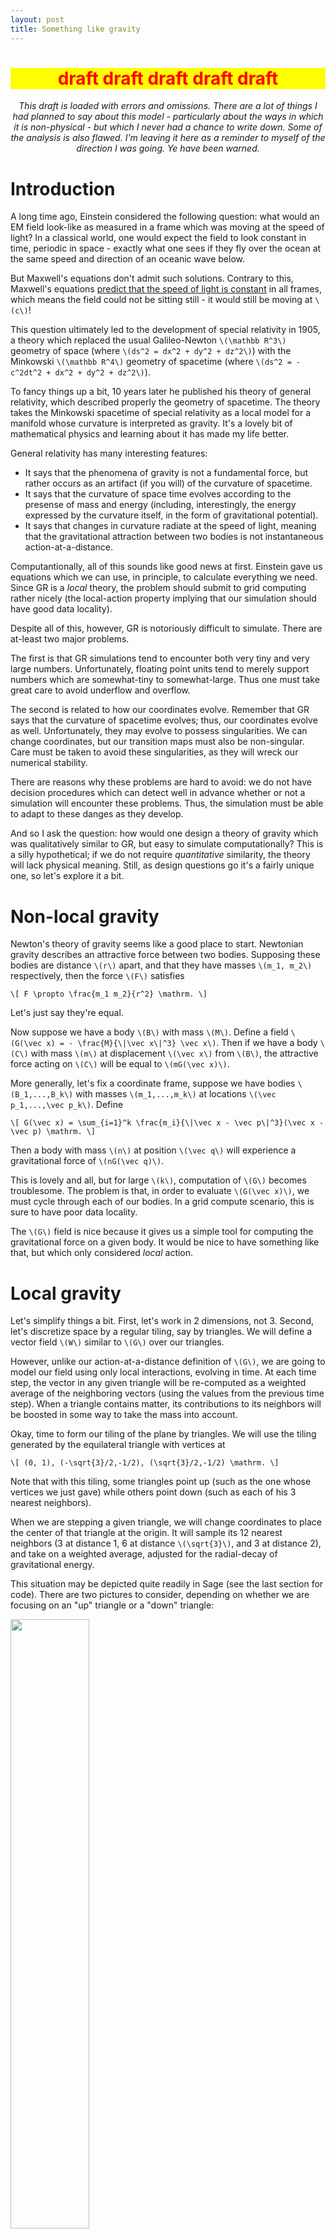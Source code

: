 ```yaml
---
layout: post
title: Something like gravity
---
```


<center><h1 style="color: red; background-color: yellow;">draft draft draft draft draft</h1></center>

<center><i>This draft is loaded with errors and omissions. There are a lot of things I had planned to say about this model - particularly about the ways in which it is non-physical - but which I never had a chance to write down. Some of the analysis is also flawed. I'm leaving it here as a reminder to myself of the direction I was going. Ye have been warned.</i></center>


Introduction
============

A long time ago, Einstein considered the following question: what would an EM field look-like as measured in a frame which was moving at the speed of light? In a classical world, one would expect the field to look constant in time, periodic in space - exactly what one sees if they fly over the ocean at the same speed and direction of an oceanic wave below.

But Maxwell's equations don't admit such solutions. Contrary to this, Maxwell's equations [predict that the speed of light is constant](http://en.wikipedia.org/w/index.php?title=Maxwell%27s_equations&oldid=606783493#Vacuum_equations.2C_electromagnetic_waves_and_speed_of_light) in all frames, which means the field could not be sitting still - it would still be moving at `\(c\)`!

This question ultimately led to the development of special relativity in 1905, a theory which replaced the usual Galileo-Newton `\(\mathbb R^3\)` geometry of space (where `\(ds^2 = dx^2 + dy^2 + dz^2\)`) with the Minkowski `\(\mathbb R^4\)` geometry of spacetime (where `\(ds^2 = -c^2dt^2 + dx^2 + dy^2 + dz^2\)`).

To fancy things up a bit, 10 years later he published his theory of general relativity, which described properly the geometry of spacetime. The theory takes the Minkowski spacetime of special relativity as a local model for a manifold whose curvature is interpreted as gravity. It's a lovely bit of mathematical physics and learning about it has made my life better.

General relativity has many interesting features:

* It says that the phenomena of gravity is not a fundamental force, but rather occurs as an artifact (if you will) of the curvature of spacetime.
* It says that the curvature of space time evolves according to the presense of mass and energy (including, interestingly, the energy expressed by the curvature itself, in the form of gravitational potential).
* It says that changes in curvature radiate at the speed of light, meaning that the gravitational attraction between two bodies is not instantaneous action-at-a-distance.

Computantionally, all of this sounds like good news at first. Einstein gave us equations which we can use, in principle, to calculate everything we need. Since GR is a *local* theory, the problem should submit to grid computing rather nicely (the local-action property implying that our simulation should have good data locality).

Despite all of this, however, GR is notoriously difficult to simulate. There are at-least two major problems.

The first is that GR simulations tend to encounter both very tiny and very large numbers. Unfortunately, floating point units tend to merely support numbers which are somewhat-tiny to somewhat-large. Thus one must take great care to avoid underflow and overflow.

The second is related to how our coordinates evolve. Remember that GR says that the curvature of spacetime evolves; thus, our coordinates evolve as well. Unfortunately, they may evolve to possess singularities. We can change coordinates, but our transition maps must also be non-singular. Care must be taken to avoid these singularities, as they will wreck our numerical stability.

There are reasons why these problems are hard to avoid: we do not have decision procedures which can detect well in advance whether or not a simulation will encounter these problems. Thus, the simulation must be able to adapt to these danges as they develop.

And so I ask the question: how would one design a theory of gravity which was qualitatively similar to GR, but easy to simulate computationally? This is a silly hypothetical; if we do not require *quantitative* similarity, the theory will lack physical meaning. Still, as design questions go it's a fairly unique one, so let's explore it a bit.


Non-local gravity
=================

Newton's theory of gravity seems like a good place to start. Newtonian gravity describes an attractive force between two bodies. Supposing these bodies are distance `\(r\)` apart, and that they have masses `\(m_1, m_2\)` respectively, then the force `\(F\)` satisfies

`\[ F \propto \frac{m_1 m_2}{r^2} \mathrm. \]`

Let's just say they're equal.

Now suppose we have a body `\(B\)` with mass `\(M\)`. Define a field `\(G(\vec x) = - \frac{M}{\|\vec x\|^3} \vec x\)`. Then if we have a body `\(C\)` with mass `\(m\)` at displacement `\(\vec x\)` from `\(B\)`, the attractive force acting on `\(C\)` will be equal to `\(mG(\vec x)\)`.

More generally, let's fix a coordinate frame, suppose we have bodies `\(B_1,...,B_k\)` with masses `\(m_1,...,m_k\)` at locations `\(\vec p_1,...,\vec p_k\)`. Define

`\[ G(\vec x) = \sum_{i=1}^k \frac{m_i}{\|\vec x - \vec p\|^3}(\vec x - \vec p) \mathrm. \]`

Then a body with mass `\(n\)` at position `\(\vec q\)` will experience a gravitational force of `\(nG(\vec q)\)`.

This is lovely and all, but for large `\(k\)`, computation of `\(G\)` becomes troublesome. The problem is that, in order to evaluate `\(G(\vec x)\)`, we must cycle through each of our bodies. In a grid compute scenario, this is sure to have poor data locality.

The `\(G\)` field is nice because it gives us a simple tool for computing the gravitational force on a given body. It would be nice to have something like that, but which only considered *local* action.


Local gravity
=============

Let's simplify things a bit. First, let's work in 2 dimensions, not 3. Second, let's discretize space by a regular tiling, say by triangles. We will define a vector field `\(W\)` similar to `\(G\)` over our triangles.

However, unlike our action-at-a-distance definition of `\(G\)`, we are going to model our field using only local interactions, evolving in time. At each time step, the vector in any given triangle will be re-computed as a weighted average of the neighboring vectors (using the values from the previous time step). When a triangle contains matter, its contributions to its neighbors will be boosted in some way to take the mass into account.

Okay, time to form our tiling of the plane by triangles. We will use the tiling generated by the equilateral triangle with vertices at

`\[ (0, 1), (-\sqrt{3}/2,-1/2), (\sqrt{3}/2,-1/2) \mathrm. \]`

Note that with this tiling, some triangles point up (such as the one whose vertices we just gave) while others point down (such as each of his 3 nearest neighbors).

When we are stepping a given triangle, we will change coordinates to place the center of that triangle at the origin. It will sample its 12 nearest neighbors (3 at distance 1, 6 at distance `\(\sqrt{3}\)`, and 3 at distance 2), and take on a weighted average, adjusted for the radial-decay of gravitational energy.

This situation may be depicted quite readily in Sage (see the last section for code). There are two pictures to consider, depending on whether we are focusing on an "up" triangle or a "down" triangle:

<img src="/assets/grav_up.png" width="50%"> <img src="/assets/grav_down.png" width="50%">

Within each triangle, we have written the coordinates of the center of the triangle and the distance from this point to the origin. We will store the `\(W\)` vector field in a two-dimensional array; the triangles have been labeled with their indices into this array, relative to the origin. (The indices discrete into `\(W\)` are in one-to-one correspondence with the coordinates of the centers of triangles in our tiling; notationally, given indices `\(i,j\)`, the coordinates of the center of the corresponding triangle will be denoted `\(\Delta(i,j)\)`. An explicit form for `\(\Delta(i,j)\)` appears in our Sage code. Note that the equation depends on whether or not `\(i,j\)` is an up or down triangle, as well as whether or not the origin (in your coordinate frame) is up or down.)

The value of the `\(W\)` field at step `\(t\)` will be denoted `\(W_t\)`. To run our simulation, we need to cook up a stepping relation of the form

`\[ W_{t+1}(x,y) = \sum_{\substack{s \in \{1,\sqrt{3},2\} \\ \| \Delta(i,j) - \Delta(x,y) \| = s}} \alpha_s(W_t(i,j)) \mathrm, \]`

that is, a way to express `\(W_{t+1}(x,y)\)` as a weighted sum of near-by points at the previous time step. Here the functions `\(\alpha_s\)` are used to weigh the terms according to their associated distance from the point of interest `\((x,y)\)`. By keeping `\(\frac{\alpha_s(w)}{w} < 1\)`, we ensure there is some kind of decay in magnitude as field data travels through space.

We'd like this decay to follow an inverse-square law, much like our field `\(G\)` above. We can look to our `\(G\)` field for guidance.

For a moment, let's restrict to the 1-dimensional case, and let

`\[ \tilde G(r) = -\frac{M}{r^2} \mathrm, \]`

noting the similarity to `\(G\)` (the exponent in the denominator changes from 3 to 2 because, in the case of `\(G\)`, the extra factor is used to normalize the direction vector `\(\vec x\)`, which we need not do in the 1-dimensional case).

Now, letting `\(M=1\)` and taking `\(dr\)` a small change in `\(r\)`, we know

`\[ \begin{align}
  \tilde G(r + dr) & \approx \tilde G(r) + \left.\frac{d \tilde G}{dr}\right|_r dr \\
    & = \tilde G(r) + \frac{2M}{r^3}dr \\
    & = \tilde G(r) + \frac{2 (- \tilde G(r))}{r} dr \\
    & = \tilde G(r) + \frac{2 (- \tilde G(r))}{\sqrt{M}(- \tilde G(r))^{-1/2}} dr \\
    & = \tilde G(r) + \frac{2 (- \tilde G(r))^{3/2}}{\sqrt{M}} dr \\
    & = \tilde G(r) + 2( -\tilde G(r))^{3/2} dr \mathrm.
\end{align} \]`

An important feature of this expression is that, except when `\(\tilde G(r)=0\)`, we have `\(G(r) < 0 < 2( -\tilde G(r))^{3/2} dr < |G(r)|\)`. All of this suggests that we take

`\[ \begin{align}
  \alpha_s(\vec w) & = \left( \| \vec w \| - 2 \| \vec w \|^{3/2} s \right) \frac{\vec w}{\| \vec w \|} \\
    & = \left(1 - 2\| \vec w \|^{1/2} s\right) \vec w \mathrm.
\end{align} \]`

This isn't a derived equation; it was constructed, using the intuition and form from our analysis of `\(\tilde G(r+dr)\)`. Note that we had to adjust the signs a bit ("`\(-2\)`") to account for the fact that we are scaling the `\(\vec w\)` vector, while in our analysis above we were technically scaling the `\(\mathbf 1\)` "vector". (If it still seems unmotivated, it may be instructive to repeat the `\(\tilde G(r+dr)\)` analysis, but written in terms of the "vector" `\(\tilde G(r) / \|\tilde G(r)\|\)`).

Does this definition behave as we'd like? This depends on `\(s\)`. Our coordinates have us working with values `\(s \in \{1, \sqrt{3}, 2\}\)`. Since we'd like `\(2\|\vec w\|^{1/2}s < 1\)`, we obtain three constraints on our field (corresponding to our three `\(s\)` values). The tightest of these constraints occurs when `\(s=2\)`:

`\[ \|\vec w\| < \frac{1}{16} \]`

What happens if our field violates this constraint? Tracing our reasoning, the result would be a vector which grows in magnitude as it propagates. This phenomena arises as a result of how we discretized space: if we had used smaller triangles, the phenomena would be less pronounced, and in the limit `\(s \to 0\)` we might expect this phenomena not to occur at all.

But we do not have the luxury of working with infinitesimal triangles. For now we'll ignore the problem; perhaps later we will witness some amusing train wrecks because of it.

Well, now we have our `\(\alpha_s\)` functions, and our coordinate charts. Let's get on to simulating it.


Local gravity simulation
========================

Our simulation will consist of three arrays:

* A buffer for `\(W_t\)`
* A buffer for `\(W_{t-1}\)`
* A buffer `\(M_t\)` tracking the mass within each triangle

Our arrays will be finite in dimension, meaning we need to deal with triangles at the boundary in some way. The simplest thing to do would be to set `\(W_t(i,j)=\vec 0\)` when `\((i,j)\)` is located on the boundary.

This is a bit unsatisfactory because of how this affects the neighboring interior triangles. When those triangles are stepped, they will always get the `\(\vec 0\)` vector from their neighbors on the boundary. Why does this matter per-se? When we step the `\(W\)` field, each triangle dissipates its vector to its neighbors; on the following step, each triangle samples its neighbor. During the sampling phase, part of the value obtained is the result of the dissipation. But triangles neighboring the boundary don't get this full effect, because some of their neighbors are constant `\(\vec 0\)`.





Sage code for the triangle diagrams
===================================


{% highlight python %}
    dx = sqrt(3)/2
    dy = 1/2
    def tri_gen(i, j, fl_a, fl_b):
        aff_a = {-1: 1, 1: 0}[fl_a]
        aff_b = {-1: -1, 1: 0}[fl_b]
        orig = vector((i*dx, (3*j+aff_a+aff_b)*dy))
        a = orig + vector((0, fl_a * 2*dy))
        b = orig + vector((-dx, fl_a * -dy))
        c = orig + vector((dx, fl_a * -dy))
        tri = polygon([a, b, c], fill=False)
        t = text(str(orig) + "\n" + str(orig.norm().n(prec=11)) + "\nW" + str((i,j)), orig, fontsize=5)
        return tri + t

    # We have two types of triangles: those pointing up and
    # those pointing down. The way we draw them depends on the
    # type of triange at the origin. If the origin is up,
    # then use the _as_up functions. If the origin is down,
    # use the _as_down functions.
    def tri_up_as_up((i, j)):
        return tri_gen(i, j, 1, 1)
    def tri_down_as_up((i, j)):
        return tri_gen(i, j, -1, 1)
    def tri_up_as_down((i, j)):
        return tri_gen(i, j, 1, -1)
    def tri_down_as_down((i, j)):
        return tri_gen(i, j, -1, -1)

    # An "up" origin:
    # radius 0
    diagram = tri_up_as_up((0, 0))
    # radius 1
    for pt in [(-1, 0), (1, 0),  (0, -1)]:
        diagram += tri_down_as_up(pt)
    # radius sqrt(3)
    for pt in [(-1, 1), (1, 1), (-2, 0), (2, 0), (-1, -1), (1, -1)]:
        diagram += tri_up_as_up(pt)
    # radius 2
    for pt in [(0, 1), (-2, -1), (2, -1)]:
        diagram += tri_down_as_up(pt)
    show (diagram, axes=False)

    # A "down" origin:
    # radius 0
    diagram = tri_down_as_down((0, 0))
    # radius 1
    for pt in [(-1, 0), (1, 0),  (0, 1)]:
        diagram += tri_up_as_down(pt)
    # radius sqrt(3)
    for pt in [(-1, -1), (1, -1), (-2, 0), (2, 0), (-1, 1), (1, 1)]:
        diagram += tri_down_as_down(pt)
    # radius 2
    for pt in [(0, -1), (-2, 1), (2, 1)]:
        diagram += tri_up_as_down(pt)
    show (diagram, axes=False)
{% endhighlight %}
